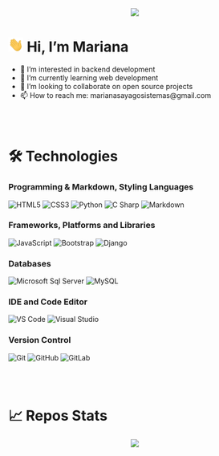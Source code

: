 <div>
    <div align='center'>
    <img src="https://c.tenor.com/PP9v7VIs6R4AAAAd/scaler-create-impact.gif" width="400px">
    </div>  
    <h1> <img src="https://github.com/ABSphreak/ABSphreak/blob/master/gifs/Hi.gif" width="30px"> Hi, I’m Mariana </h1>   
  <div>
       <ul>
         <li>👀 I’m interested in backend development </li>
         <li>🌱 I’m currently learning web development</li>
         <li>💞️ I’m looking to collaborate on open source projects</li>
         <li>📫 How to reach me: marianasayagosistemas@gmail.com</li>   
       </ul>
   </div>
  <br /><br />
 
# 🛠 Technologies

### Programming & Markdown, Styling Languages

![HTML5](https://img.shields.io/badge/-HTML5-%23F11423?style=flat-square&logo=html5&logoColor=ffffff)
![CSS3](https://img.shields.io/badge/-CSS3-%231572B6?style=flat-square&logo=css3)
![Python](http://img.shields.io/badge/-Python-DAD031?style=flat-square&logo=python)
![C Sharp](http://img.shields.io/badge/-C%20Sharp-blueviolet?style=flat-square&logo=csharp&logoColor=ffffff)
![Markdown](https://img.shields.io/badge/markdown-%23000000.svg?style=for-the-badge&logo=markdown&logoColor=white)


### Frameworks, Platforms and Libraries
![JavaScript](https://img.shields.io/badge/-JavaScript-%23F7DF1C?style=flat-square&logo=javascript&logoColor=000000&labelColor=%23F7DF1C&color=%23FFCE5A)
![Bootstrap](https://img.shields.io/badge/-Bootstrap-BE85C6?style=flat-square&logo=Bootstrap)
![Django](http://img.shields.io/badge/-Django-025922?style=flat-square&logo=django&logoColor=025922&labelColor=DAD031)


### Databases  
![Microsoft Sql Server](https://img.shields.io/badge/-Sql%20Server-CC2927?style=flat-square&logo=microsoft-sql-server&logoColor=ffffff)
![MySQL](https://img.shields.io/badge/-MySQL-ffffff?style=flat-square&logo=mysql)


### IDE and Code Editor

![VS Code](http://img.shields.io/badge/-VS%20Code-007ACC?style=flat-square&logo=visual-studio-code&logoColor=ffffff)
![Visual Studio](http://img.shields.io/badge/-Visual%20Studio-F54DDF?style=flat-square&logo=Visual-Studio&logoColor=ffffff)


### Version Control

![Git](https://img.shields.io/badge/-Git-%23F05032?style=flat-square&logo=git&logoColor=%23ffffff)
![GitHub](https://img.shields.io/badge/-GitHub-181717?style=flat-square&logo=github)
![GitLab](https://img.shields.io/badge/-GitLab-FCA121?style=flat-square&logo=gitlab)

<br /><br />

# 📈 Repos Stats 
  <div align='center'>
    <p>      
     <img width="450em" src="https://github-readme-stats.vercel.app/api/top-langs/?username=mariana-git&layout=compact&custom_title=Most%20used%20languages&langs_count=10&include_all_commits=true&hide_progress=true&hide_border=true&theme=dark&hide=">
    </p>
  </div>

</div>
